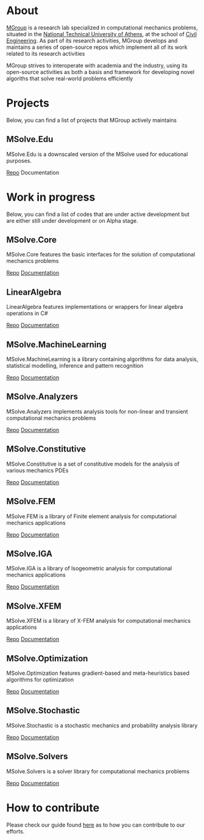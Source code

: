 # About
[MGroup](http://mgroup.ntua.gr) is a research lab specialized in computational mechanics problems, situated in the [National Technical University of Athens](https://www.ntua.gr), at the school of [Civil Engineering](http://www.civil.ntua.gr/). As part of its research activities, MGroup develops and maintains a series of open-source repos which implement all of its work related to its research activities

MGroup strives to interoperate with academia and the industry, using its open-source activities as both a basis and framework for developing novel algoriths that solve real-world problems efficiently 

# Projects
Below, you can find a list of projects that MGroup actively maintains

## MSolve.Edu
MSolve.Edu is a downscaled version of the MSolve used for educational purposes.

[Repo](https://github.com/mgroupntua/MSolve.Edu)
Documentation

# Work in progress
Below, you can find a list of codes that are under active development but are either still under development or on Alpha stage.

## MSolve.Core
MSolve.Core features the basic interfaces for the solution of computational mechanics problems

[Repo](https://github.com/mgroupntua/MSolve.Core)
[Documentation](https://mgroupntua.github.io/MSolve.Core)

## LinearAlgebra
LinearAlgebra features implementations or wrappers for linear algebra operations in C# 

[Repo](https://github.com/mgroupntua/LinearAlgebra)
[Documentation](https://mgroupntua.github.io/LinearAlgebra)

## MSolve.MachineLearning
MSolve.MachineLearning is a library containing algorithms for data analysis, statistical modelling, inference and pattern recognition

[Repo](https://github.com/mgroupntua/MSolve.MachineLearning)
[Documentation](https://mgroupntua.github.io/MSolve.MachineLearning)

## MSolve.Analyzers
MSolve.Analyzers implements analysis tools for non-linear and transient computational mechanics problems

[Repo](https://github.com/mgroupntua/MSolve.Analyzers)
[Documentation](https://mgroupntua.github.io/MSolve.Analyzers)

## MSolve.Constitutive
MSolve.Constitutive is a set of constitutive models for the analysis of various mechanics PDEs

[Repo](https://github.com/mgroupntua/MSolve.Constitutive)
[Documentation](https://mgroupntua.github.io/MSolve.Constitutive)

## MSolve.FEM
MSolve.FEM is a library of Finite element analysis for computational mechanics applications

[Repo](https://github.com/mgroupntua/MSolve.FEM)
[Documentation](https://mgroupntua.github.io/MSolve.FEM)

## MSolve.IGA
MSolve.IGA is a library of Isogeometric analysis for computational mechanics applications 

[Repo](https://github.com/mgroupntua/MSolve.IGA)
[Documentation](https://mgroupntua.github.io/MSolve.IGA)

## MSolve.XFEM
MSolve.XFEM is a library of X-FEM analysis for computational mechanics applications 

[Repo](https://github.com/mgroupntua/MSolve.XFEM)
[Documentation](https://mgroupntua.github.io/MSolve.XFEM)

## MSolve.Optimization
MSolve.Optimization features gradient-based and meta-heuristics based algorithms for optimization

[Repo](https://github.com/mgroupntua/MSolve.Optimization)
[Documentation](https://mgroupntua.github.io/MSolve.Optimization)

## MSolve.Stochastic
MSolve.Stochastic is a stochastic mechanics and probability analysis library

[Repo](https://github.com/mgroupntua/MSolve.Stochastic)
[Documentation](https://mgroupntua.github.io/MSolve.Stochastic)

## MSolve.Solvers
MSolve.Solvers is a solver library for computational mechanics problems

[Repo](https://github.com/mgroupntua/MSolve.Solvers)
[Documentation](https://mgroupntua.github.io/MSolve.Solvers)

# How to contribute
Please check our guide found [here](contributing.md) as to how you can contribute to our efforts.
